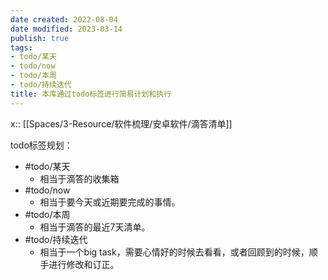 ```yaml
---
date created: 2022-08-04
date modified: 2023-03-14
publish: true
tags:
- todo/某天
- todo/now
- todo/本周
- todo/持续迭代
title: 本库通过todo标签进行简易计划和执行
---
```

x:: [[Spaces/3-Resource/软件梳理/安卓软件/滴答清单]]

todo标签规划：

- #todo/某天
	- 相当于滴答的收集箱
- #todo/now
	- 相当于要今天或近期要完成的事情。
- #todo/本周
	- 相当于滴答的最近7天清单。
- #todo/持续迭代
	- 相当于一个big task，需要心情好的时候去看看，或者回顾到的时候，顺手进行修改和订正。